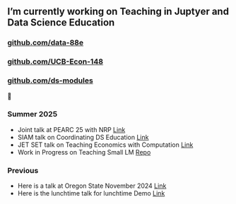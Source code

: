 ## I’m currently working on Teaching in Juptyer and Data Science Education 
### [github.com/data-88e](https://github.com/data-88e)
### [github.com/UCB-Econ-148](https://github.com/UCB-Econ-148/)
### [github.com/ds-modules](https://github.com/ds-modules)

🔭 
 ### Summer 2025
 - Joint talk at PEARC 25 with NRP [Link](https://docs.google.com/presentation/d/194QUhl5quxE14IjbiYA4yPkJwEmGl9NN/edit?usp=sharing&ouid=101663326369712854499&rtpof=true&sd=true)
 - SIAM talk on Coordinating DS Education [Link](https://docs.google.com/presentation/d/1wM1h5-DOtQRPXbtSoajxMb6NYtYeNfHKNT0lgKdEQ4M/edit?usp=sharing)
 - JET SET talk on Teaching Economics with Computation  [Link](https://docs.google.com/presentation/d/1CNq4fzZ2qPaj1tfQqVToQ2lWwD5uCKoA_Ck65_YlU5I/edit?usp=sharing)
 - Work in Progress on Teaching Small LM [Repo](https://github.com/ds-modules/SmallLM-SP25)

 ### Previous

 - Here is a talk at Oregon State November 2024 [Link](https://docs.google.com/presentation/d/1_TM_XUbicqWM2mhp1W-djGv5TZAFTeBtwpqSTovm2Xs/edit?usp=sharing)
 - Here is the lunchtime talk for lunchtime Demo [Link](https://docs.google.com/presentation/d/12t6f6WOYk6IQ_Z4wnYx-tZMUIGRJAsTTRlZhb3xYUHU/edit#slide=id.g2674842b179_0_114)


<!--
**ericvd-ucb/ericvd-ucb** is a ✨ _special_ ✨ repository because its `README.md` (this file) appears on your GitHub profile.

Here are some ideas to get you started:

- 🔭 I’m currently working on ...
- 🌱 I’m currently learning ...
- 👯 I’m looking to collaborate on ...
- 🤔 I’m looking for help with ...
- 💬 Ask me about ...
- 📫 How to reach me: ...
- 😄 Pronouns: ...
- ⚡ Fun fact: ...
-->
